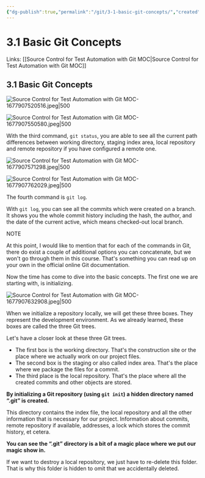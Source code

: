```yaml
---
{"dg-publish":true,"permalink":"/git/3-1-basic-git-concepts/","created":"","updated":""}
---
```



# 3.1 Basic Git Concepts

Links: [[Source Control for Test Automation with Git MOC\|Source Control for Test Automation with Git MOC]]

## 3.1 Basic Git Concepts

![Source Control for Test Automation with Git MOC-1677907520516.jpeg|500](/img/user/git/attachments/Source%20Control%20for%20Test%20Automation%20with%20Git%20MOC-1677907520516.jpeg)

![Source Control for Test Automation with Git MOC-1677907550580.jpeg|500](/img/user/git/attachments/Source%20Control%20for%20Test%20Automation%20with%20Git%20MOC-1677907550580.jpeg)

With the third command, `git status`, you are able to see all the current path differences between working directory, staging index area, local repository and remote repository if you have configured a remote one.

![Source Control for Test Automation with Git MOC-1677907571298.jpeg|500](/img/user/git/attachments/Source%20Control%20for%20Test%20Automation%20with%20Git%20MOC-1677907571298.jpeg)

![Source Control for Test Automation with Git MOC-1677907762029.jpeg|500](/img/user/git/attachments/Source%20Control%20for%20Test%20Automation%20with%20Git%20MOC-1677907762029.jpeg)

The fourth command is `git log`.

With `git log`, you can see all the commits which were created on a branch. It shows you the whole commit history including the hash, the author, and the date of the current active, which means checked-out local branch.

NOTE

At this point, I would like to mention that for each of the commands in Git, there do exist a couple of additional options you can concatenate, but we won't go through them in this course. That's something you can read up on your own in the official online Git documentation.

Now the time has come to dive into the basic concepts. The first one we are starting with, is initializing.

![Source Control for Test Automation with Git MOC-1677907632908.jpeg|500](/img/user/git/attachments/Source%20Control%20for%20Test%20Automation%20with%20Git%20MOC-1677907632908.jpeg)

  

When we initialize a repository locally, we will get these three boxes. They represent the development environment. As we already learned, these boxes are called the three Git trees.

Let's have a closer look at these three Git trees.

- The first box is the working directory. That's the construction site or the place where we actually work on our project files.
- The second box is the staging or also called index area. That's the place where we package the files for a commit.
- The third place is the local repository. That's the place where all the created commits and other objects are stored.
    

**By initializing a Git repository (using `git init`) a hidden directory named “.git” is created.**

This directory contains the index file, the local repository and all the other information that is necessary for our project. Information about commits, remote repository if available, addresses, a lock which stores the commit history, et cetera. 

**You can see the “.git” directory is a bit of a magic place where we put our magic show in.**

If we want to destroy a local repository, we just have to re-delete this folder. That is why this folder is hidden to omit that we accidentally deleted.